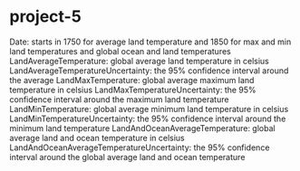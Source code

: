 # project-5
Date: starts in 1750 for average land temperature and 1850 for max and min land temperatures and global ocean and land temperatures
  LandAverageTemperature: global average land temperature in celsius
  LandAverageTemperatureUncertainty: the 95% confidence interval around the average
  LandMaxTemperature: global average maximum land temperature in celsius
  LandMaxTemperatureUncertainty: the 95% confidence interval around the maximum land temperature
  LandMinTemperature: global average minimum land temperature in celsius
  LandMinTemperatureUncertainty: the 95% confidence interval around the minimum land temperature
  LandAndOceanAverageTemperature: global average land and ocean temperature in celsius
  LandAndOceanAverageTemperatureUncertainty: the 95% confidence interval around the global average land and ocean temperature
